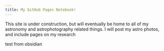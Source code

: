 ```yaml
---
title: My GitHub Pages Notebook!
---
```


This site is under construction, but will eventually be home to all of my astronomy and astrophotography related things. 
I will post my astro photos, and include pages on my research

test from obsidian